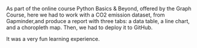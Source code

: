 As part of the online course Python Basics & Beyond, offered by the Graph Course, 
here we had to work with a CO2 emission dataset, from Gapminder,and produce a report 
with three tabs: a data table, a line chart, and a choropleth map. Then, we had to
deploy it to GitHub. 

It was a very fun learning experience. 
